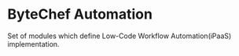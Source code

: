 # ByteChef Automation
Set of modules which define Low-Code Workflow Automation(iPaaS) implementation.
